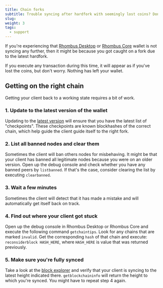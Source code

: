 ```yaml
---
title: Chain forks
subtitle: Trouble syncing after hardfork with seemingly lost coins? Don't worry!
slug:
weight: 3
tags:
  - support
---
```


If you're experiencing that [Rhombus Desktop](/tutorial/wallets/rhombus-desktop/) or [Rhombus Core](/tutorial/wallets/rhombus-core/) wallet is not syncing any further, then it might be because you got caught on a fork due to the latest hardfork.

If you execute any transaction during this time, it will appear as if you've lost the coins, but don't worry. Nothing has left your wallet.


## Getting on the right chain

Getting your client back to a working state requires a bit of work.

### 1. Update to the latest version of the wallet

Updating to the [latest version](https://rhombus.io/downloads) will ensure that you have the latest list of "checkpoints".
These checkpoints are known blockhashes of the correct chain, which help guide the client guide itself to the right fork.

### 2. List all banned nodes and clear them

Sometimes the client will ban others nodes for misbehaving. It might be that your client has banned all legitimate nodes because you were on an older version. Open up the debug console and check whether you have any banned peers by `listbanned`. If that's the case, consider clearing the list by executing `clearbanned`.

### 3. Wait a few minutes

Sometimes the client will detect that it has made a mistake and will automatically get itself back on track.

### 4. Find out where your client got stuck

Open up the debug console in Rhombus Desktop or Rhombus Core and execute the following command `getchaintips`. Look for any chains that are marked `invalid`. Get the corresponding `hash` of that chain and execute: `reconsiderblock HASH_HERE`, where `HASH_HERE` is value that was returned previously.

### 5. Make sure you're fully synced

Take a look at the [block explorer](https://explorer.rhombus.io/) and verify that your client is syncing to the latest height indicated there. `getblockchaininfo` will return the height to which you're synced. You might have to repeat step 4 again. 